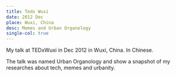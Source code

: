 ```yaml
---
title: Tedx Wuxi
date: 2012 Dec
place: Wuxi, China
desc: Memes and Urban Organology
single-col: true
---
```


My talk at TEDxWuxi in Dec 2012 in Wuxi, China. In Chinese.

The talk was named Urban Organology and show a snapshot of my researches about tech, memes and urbanity. 


